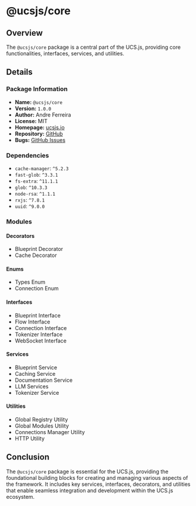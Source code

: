 # @ucsjs/core

## Overview

The `@ucsjs/core` package is a central part of the UCS.js, providing core functionalities, interfaces, services, and utilities.

## Details

### Package Information
- **Name:** `@ucsjs/core`
- **Version:** `1.0.0`
- **Author:** Andre Ferreira
- **License:** MIT
- **Homepage:** [ucsjs.io](https://ucsjs.io/)
- **Repository:** [GitHub](https://github.com/ucsjs/workspace)
- **Bugs:** [GitHub Issues](https://github.com/ucsjs/workspace/issues)

### Dependencies
- `cache-manager`: `^5.2.3`
- `fast-glob`: `^3.3.1`
- `fs-extra`: `^11.1.1`
- `glob`: `^10.3.3`
- `node-rsa`: `^1.1.1`
- `rxjs`: `^7.8.1`
- `uuid`: `^9.0.0`

### Modules

#### Decorators
- Blueprint Decorator
- Cache Decorator

#### Enums
- Types Enum
- Connection Enum

#### Interfaces
- Blueprint Interface
- Flow Interface
- Connection Interface
- Tokenizer Interface
- WebSocket Interface

#### Services
- Blueprint Service
- Caching Service
- Documentation Service
- LLM Services
- Tokenizer Service

#### Utilities
- Global Registry Utility
- Global Modules Utility
- Connections Manager Utility
- HTTP Utility

## Conclusion

The `@ucsjs/core` package is essential for the UCS.js, providing the foundational building blocks for creating and managing various aspects of the framework. It includes key services, interfaces, decorators, and utilities that enable seamless integration and development within the UCS.js ecosystem.
